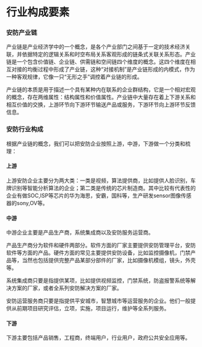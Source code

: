 # 行业构成要素

### 安防产业链

产业链是产业经济学中的一个概念，是各个产业部门之间基于一定的技术经济关联，并依据特定的逻辑关系和时空布局关系客观形成的链条式关联关系形态。产业链是一个包含价值链、企业链、供需链和空间链四个维度的概念。这四个维度在相互对接的均衡过程中形成了产业链，这种“对接机制”是产业链形成的内模式，作为一种客观规律，它像一只“无形之手”调控着产业链的形成。

产业链的本质是用于描述一个具有某种内在联系的企业群结构，它是一个相对宏观的概念，存在两维属性：结构属性和价值属性。产业链中大量存在着上下游关系和相互价值的交换，上游环节向下游环节输送产品或服务，下游环节向上游环节反馈信息。

### 安防行业构成

根据产业链的概念，我们可以把安防企业按照上游，中游，下游做一个分类和梳理：

#### 上游

上游安防企业主要分为两大类：一类是视频，算法提供商，比如提供人脸识别，车牌识别等智能分析算法的企业；第二类是传统的芯片制造商。其中比较有代表性的企业有做SOC,ISP等芯片的华为海思，安霸，国科等，生产研发sensor图像传感器的sony,OV等。



#### 中游

中游企业主要是产品生产商，系统集成商以及安防服务运营商。

产品生产商分为软件和硬件两部分。软件方面的厂家主要提供安防管理平台，安防软件等方面的产品。硬件方面的常见主要提供安防设备，比如监控摄像机，门禁产品等，当然也包括提供完整产品某部分部件的厂家，比如摄像机模组，镜头，外壳等。

系统集成商只要是指提供某项，比如提供视频监控，门禁系统，防盗报警系统等解决方案的厂家，或者全系列安防解决方案的厂家。

安防运营服务商只要是指提供平安城市，智慧城市等运营服务的企业。他们一般提供从前期项目研究评估，立项，实施，项目运行，维护等全系列服务。



#### 下游

下游主要包括产品销售，工程商，终端用户，行业用户，政府公共安全应用等。

